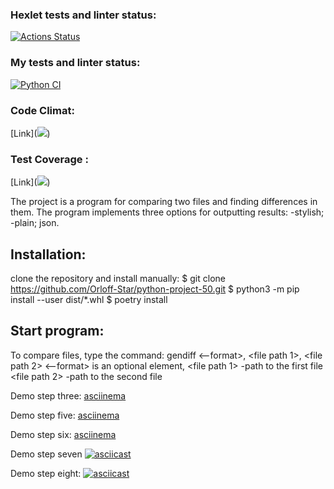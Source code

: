 ### Hexlet tests and linter status:

[![Actions Status](https://github.com/Orloff-Star/python-project-50/actions/workflows/hexlet-check.yml/badge.svg)](https://github.com/Orloff-Star/python-project-50/actions)    


### My tests and linter status:

[![Python CI](https://github.com/Orloff-Star/python-project-50/actions/workflows/project-check.yml/badge.svg)](https://github.com/Orloff-Star/python-project-50/actions/workflows/project-check.yml)


### Code Climat: 

[Link](<a href="https://codeclimate.com/github/Orloff-Star/python-project-50/maintainability"><img src="https://api.codeclimate.com/v1/badges/33303850e645948fbe9d/maintainability" /></a>)

### Test Coverage :
[Link](<a href="https://codeclimate.com/github/Orloff-Star/python-project-50/test_coverage"><img src="https://api.codeclimate.com/v1/badges/33303850e645948fbe9d/test_coverage" /></a>)



The project is a program for comparing two files and finding differences in them.
The program implements three options for outputting results: 
-stylish;
-plain;
json.


## Installation:

clone the repository and install manually:
$ git clone https://github.com/Orloff-Star/python-project-50.git
$ python3 -m pip install --user dist/*.whl
$ poetry install


## Start program:
To compare files, type the command: gendiff <--format>, <file path 1>, <file path 2>
<--format> is an optional element,
<file path 1> -path to the first file
<file path 2> -path to the second file


Demo step three:
[asciinema](https://asciinema.org/a/Kk96Bjc9TA18qzJmJ37YDcn1z)

Demo step five:
[asciinema](https://asciinema.org/a/32qE0gZRMa7SQFBszURNmOxJf)

Demo step six:
[asciinema](https://asciinema.org/a/2mc3HV3iJBlVdOu9rkMlTakeE)

Demo step seven
[![asciicast](https://asciinema.org/a/m2o2xqFjmVyWV4q84Juajj8gK.svg)](https://asciinema.org/a/m2o2xqFjmVyWV4q84Juajj8gK)

Demo step eight:
[![asciicast](https://asciinema.org/a/BxpzAoVIZpvXvs3fjVvmtIpWf.svg)](https://asciinema.org/a/BxpzAoVIZpvXvs3fjVvmtIpWf)


